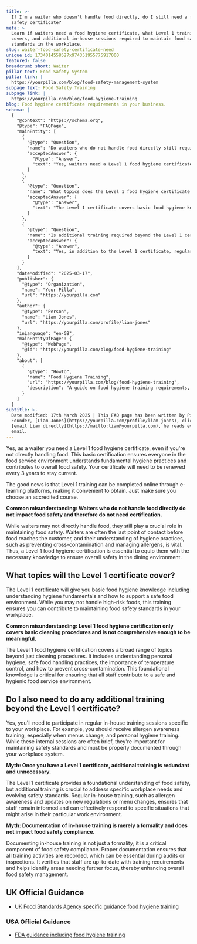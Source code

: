 ```yaml
---
title: >-
  If I'm a waiter who doesn't handle food directly, do I still need a food
  safety certificate?
meta: >
  Learn if waiters need a food hygiene certificate, what Level 1 training
  covers, and additional in-house sessions required to maintain food safety
  standards in the workplace.
slug: waiter-food-safety-certificate-need
unique id: 1734014558527x974351955775917000
featured: false
breadcrumb short: Waiter
pillar text: Food Safety System
pillar link: |
  https://yourpilla.com/blog/food-safety-management-system
subpage text: Food Safety Training
subpage link: |
  https://yourpilla.com/blog/food-hygiene-training
blog: Food hygiene certificate requirements in your business.
schema: |
  {
    "@context": "https://schema.org",
    "@type": "FAQPage",
    "mainEntity": [
      {
        "@type": "Question",
        "name": "Do waiters who do not handle food directly still require a food safety certificate?",
        "acceptedAnswer": {
          "@type": "Answer",
          "text": "Yes, waiters need a Level 1 food hygiene certificate even if they do not directly handle food. This basic certification ensures that all staff understand fundamental hygiene practices and contribute to overall food safety. The certificate must be renewed every three years and can be obtained conveniently online through accredited e-learning platforms."
        }
      },
      {
        "@type": "Question",
        "name": "What topics does the Level 1 food hygiene certificate cover?",
        "acceptedAnswer": {
          "@type": "Answer",
          "text": "The Level 1 certificate covers basic food hygiene knowledge including fundamental hygiene practices, personal hygiene, safe food handling, temperature control, and preventing cross-contamination. This training ensures that all staff contribute to maintaining food safety standards in the workplace."
        }
      },
      {
        "@type": "Question",
        "name": "Is additional training required beyond the Level 1 certificate?",
        "acceptedAnswer": {
          "@type": "Answer",
          "text": "Yes, in addition to the Level 1 certificate, regular in-house training is required. This includes sessions on allergen awareness, personal hygiene, and updates on new regulations or menu changes. Proper documentation of these sessions is essential to ensure ongoing food safety compliance."
        }
      }
    ],
    "dateModified": "2025-03-17",
    "publisher": {
      "@type": "Organization",
      "name": "Your Pilla",
      "url": "https://yourpilla.com"
    },
    "author": {
      "@type": "Person",
      "name": "Liam Jones",
      "url": "https://yourpilla.com/profile/liam-jones"
    },
    "inLanguage": "en-GB",
    "mainEntityOfPage": {
      "@type": "WebPage",
      "@id": "https://yourpilla.com/blog/food-hygiene-training"
    },
    "about": [
      {
        "@type": "HowTo",
        "name": "Food Hygiene Training",
        "url": "https://yourpilla.com/blog/food-hygiene-training",
        "description": "A guide on food hygiene training requirements, including what certification levels are needed for different roles in a food business."
      }
    ]
  }
subtitle: >-
  Date modified: 17th March 2025 | This FAQ page has been written by Pilla
  Founder, [Liam Jones](https://yourpilla.com/profile/liam-jones), click to
  [email Liam directly](https://mailto:liam@yourpilla.com), he reads every
  email.
---
```

Yes, as a waiter you need a Level 1 food hygiene certificate, even if you're not directly handling food. This basic certification ensures everyone in the food service environment understands fundamental hygiene practices and contributes to overall food safety. Your certificate will need to be renewed every 3 years to stay current.

The good news is that Level 1 training can be completed online through e-learning platforms, making it convenient to obtain. Just make sure you choose an accredited course.

**Common misunderstanding: Waiters who do not handle food directly do not impact food safety and therefore do not need certification.**

While waiters may not directly handle food, they still play a crucial role in maintaining food safety. Waiters are often the last point of contact before food reaches the customer, and their understanding of hygiene practices, such as preventing cross-contamination and managing allergens, is vital. Thus, a Level 1 food hygiene certification is essential to equip them with the necessary knowledge to ensure overall safety in the dining environment.

## What topics will the Level 1 certificate cover?

The Level 1 certificate will give you basic food hygiene knowledge including understanding hygiene fundamentals and how to support a safe food environment. While you may not handle high-risk foods, this training ensures you can contribute to maintaining food safety standards in your workplace.

**Common misunderstanding: Level 1 food hygiene certification only covers basic cleaning procedures and is not comprehensive enough to be meaningful.**

The Level 1 food hygiene certification covers a broad range of topics beyond just cleaning procedures. It includes understanding personal hygiene, safe food handling practices, the importance of temperature control, and how to prevent cross-contamination. This foundational knowledge is critical for ensuring that all staff contribute to a safe and hygienic food service environment.

## Do I also need to do any additional training beyond the Level 1 certificate?

Yes, you'll need to participate in regular in-house training sessions specific to your workplace. For example, you should receive allergen awareness training, especially when menus change, and personal hygiene training. While these internal sessions are often brief, they're important for maintaining safety standards and must be properly documented through your workplace system.

**Myth: Once you have a Level 1 certificate, additional training is redundant and unnecessary.**

The Level 1 certificate provides a foundational understanding of food safety, but additional training is crucial to address specific workplace needs and evolving safety standards. Regular in-house training, such as allergen awareness and updates on new regulations or menu changes, ensures that staff remain informed and can effectively respond to specific situations that might arise in their particular work environment.

**Myth: Documentation of in-house training is merely a formality and does not impact food safety compliance.**

Documenting in-house training is not just a formality; it is a critical component of food safety compliance. Proper documentation ensures that all training activities are recorded, which can be essential during audits or inspections. It verifies that staff are up-to-date with training requirements and helps identify areas needing further focus, thereby enhancing overall food safety management.

## UK Official Guidance

-   [UK Food Standards Agency specific guidance food hygiene training](https://www.food.gov.uk/business-guidance/food-hygiene-for-your-business?utm_source=chatgpt.com)
    

### USA Official Guidance

-   [FDA guidance including food hygiene training](https://www.fda.gov/food/retail-food-protection/retail-food-industryregulatory-assistance-training)

